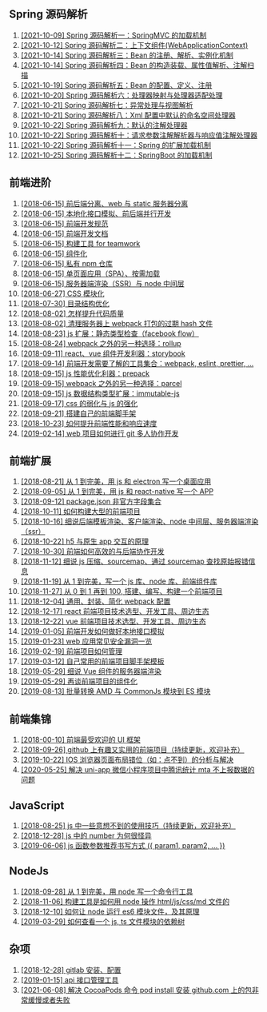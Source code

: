 ## Spring 源码解析

1. [\[2021-10-09\] Spring 源码解析一：SpringMVC 的加载机制](spring/1.md)
1. [\[2021-10-12\] Spring 源码解析二：上下文组件(WebApplicationContext)](spring/2.md)
1. [\[2021-10-14\] Spring 源码解析三：Bean 的注册、解析、实例化机制](spring/3.md)
1. [\[2021-10-14\] Spring 源码解析四：Bean 的构造装载、属性值解析、注解扫描](spring/4.md)
1. [\[2021-10-19\] Spring 源码解析五：Bean 的配置、定义、注册](spring/5.md)
1. [\[2021-10-20\] Spring 源码解析六：处理器映射与处理器适配处理](spring/6.md)
1. [\[2021-10-21\] Spring 源码解析七：异常处理与视图解析](spring/7.md)
1. [\[2021-10-21\] Spring 源码解析八：Xml 配置中默认的命名空间处理器](spring/8.md)
1. [\[2021-10-22\] Spring 源码解析九：默认的注解处理器](spring/9.md)
1. [\[2021-10-22\] Spring 源码解析十：请求参数注解解析器与响应值注解处理器](spring/10.md)
1. [\[2021-10-22\] Spring 源码解析十一：Spring 的扩展加载机制](spring/11.md)
1. [\[2021-10-25\] Spring 源码解析十二：SpringBoot 的加载机制](spring/12.md)

## 前端进阶

1. [\[2018-06-15\] 前后端分离、web 与 static 服务器分离](web-advance/1.md)
2. [\[2018-06-15\] 本地化接口模拟、前后端并行开发](web-advance/2.md)
3. [\[2018-06-15\] 前端开发规范](web-advance/3.md)
4. [\[2018-06-15\] 前端开发文档](web-advance/4.md)
5. [\[2018-06-15\] 构建工具 for teamwork](web-advance/5.md)
6. [\[2018-06-15\] 组件化](web-advance/6.md)
7. [\[2018-06-15\] 私有 npm 仓库](web-advance/7.md)
8. [\[2018-06-15\] 单页面应用（SPA）、按需加载](web-advance/8.md)
9. [\[2018-06-15\] 服务器端渲染（SSR）与 node 中间层](web-advance/9.md)
10. [\[2018-06-27\] CSS 模块化](web-advance/10.md)
11. [\[2018-07-30\] 目录结构优化](web-advance/11.md)
12. [\[2018-08-02\] 怎样提升代码质量](web-advance/12.md)
13. [\[2018-08-02\] 清理服务器上 webpack 打包的过期 hash 文件](web-advance/13.md)
14. [\[2018-08-23\] js 扩展：静态类型检查（facebook flow）](web-advance/14.md)
15. [\[2018-08-24\] webpack 之外的另一种选择：rollup](web-advance/15.md)
16. [\[2018-09-11\] react、vue 组件开发利器：storybook](web-advance/16.md)
17. [\[2018-09-14\] 前端开发需要了解的工具集合：webpack, eslint, prettier, ...](web-advance/17.md)
18. [\[2018-09-15\] js 性能优化利器：prepack](web-advance/18.md)
19. [\[2018-09-15\] webpack 之外的另一种选择：parcel](web-advance/19.md)
20. [\[2018-09-15\] js 数据结构类型扩展：immutable-js](web-advance/20.md)
21. [\[2018-09-17\] css 的弱化与 js 的强化](web-advance/21.md)
22. [\[2018-09-21\] 搭建自己的前端脚手架](web-advance/22.md)
23. [\[2018-10-23\] 如何提升前端性能和响应速度](web-advance/23.md)
24. [\[2019-02-14\] web 项目如何进行 git 多人协作开发](web-advance/24.md)

## 前端扩展

1. [\[2018-08-21\] 从 1 到完美，用 js 和 electron 写一个桌面应用](web-extend/1.md)
2. [\[2018-09-05\] 从 1 到完美，用 js 和 react-native 写一个 APP](web-extend/2.md)
3. [\[2018-09-12\] package.json 非官方字段集合](web-extend/3.md)
4. [\[2018-10-11\] 如何构建大型的前端项目](web-extend/4.md)
5. [\[2018-10-16\] 细说后端模板渲染、客户端渲染、node 中间层、服务器端渲染（ssr）](web-extend/5.md)
6. [\[2018-10-22\] h5 与原生 app 交互的原理](web-extend/6.md)
7. [\[2018-10-30\] 前端如何高效的与后端协作开发](web-extend/7.md)
8. [\[2018-11-12\] 细说 js 压缩、sourcemap、通过 sourcemap 查找原始报错信息](web-extend/8.md)
9. [\[2018-11-19\] 从 1 到完美，写一个 js 库、node 库、前端组件库](web-extend/9.md)
10. [\[2018-11-27\] 从 0 到 1 再到 100, 搭建、编写、构建一个前端项目](web-extend/10.md)
11. [\[2018-12-04\] 通用、封装、简化 webpack 配置](web-extend/11.md)
12. [\[2018-12-17\] react 前端项目技术选型、开发工具、周边生态](web-extend/12.md)
13. [\[2018-12-22\] vue 前端项目技术选型、开发工具、周边生态](web-extend/13.md)
14. [\[2019-01-05\] 前端开发如何做好本地接口模拟](web-extend/14.md)
15. [\[2019-01-23\] web 应用常见安全漏洞一览](web-extend/15.md)
16. [\[2019-02-19\] 前端项目如何管理](web-extend/16.md)
17. [\[2019-03-12\] 自己常用的前端项目脚手架模板](web-extend/17.md)
18. [\[2019-05-29\] 细说 Vue 组件的服务器端渲染](web-extend/18.md)
19. [\[2019-05-29\] 再谈前端项目的组件化](web-extend/19.md)
20. [\[2019-08-13\] 批量转换 AMD 与 CommonJs 模块到 ES 模块](web-extend/20.md)

## 前端集锦

1. [\[2018-00-10\] 前端最受欢迎的 UI 框架](web-collect/1.md)
2. [\[2018-09-26\] github 上有趣又实用的前端项目（持续更新，欢迎补充）](web-collect/2.md)
3. [\[2019-10-22\] IOS 浏览器页面布局错位（如：点不到）的分析与解决](web-collect/3.md)
4. [\[2020-05-25\] 解决 uni-app 微信小程序项目中腾讯统计 mta 不上报数据的问题](web-collect/4.md)

## JavaScript

1. [\[2018-08-25\] js 中一些意想不到的使用技巧（持续更新，欢迎补充）](./javascript/1.md)
2. [\[2018-12-28\] js 中的 number 为何很怪异](./javascript/2.md)
3. [\[2019-06-06\] js 函数参数推荐书写方式 ({ param1, param2, ... })](./javascript/3.md)

## NodeJs

1. [\[2018-09-28\] 从 1 到完美，用 node 写一个命令行工具](nodejs/1.md)
2. [\[2018-11-06\] 构建工具是如何用 node 操作 html/js/css/md 文件的](nodejs/2.md)
3. [\[2018-12-10\] 如何让 node 运行 es6 模块文件，及其原理](nodejs/3.md)
4. [\[2019-03-29\] 如何查看一个 js, ts 文件模块的依赖树](nodejs/4.md)

## 杂项

1. [\[2018-12-28\] gitlab 安装、配置](./misc/1.md)
2. [\[2019-01-15\] api 接口管理工具](./misc/2.md)
3. [\[2021-06-08\] 解决 CocoaPods 命令 pod install 安装 github.com 上的包非常缓慢或者失败](./misc/3.md)
